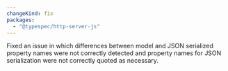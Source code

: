 ```yaml
---
changeKind: fix
packages:
  - "@typespec/http-server-js"
---
```


Fixed an issue in which differences between model and JSON serialized property names were not correctly detected and property names for JSON serialization were not correctly quoted as necessary.